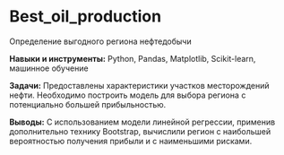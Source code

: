 # Best_oil_production
Определение выгодного региона нефтедобычи

**Навыки и инструменты:**
Python, Pandas, Matplotlib, Scikit-learn, машинное обучение

**Задачи:**
Предоставлены характеристики участков месторождений нефти. Необходимо построить модель для выбора региона с потенциально большей прибыльностью.

**Выводы:**
С использованием модели линейной регрессии, применив дополнительно технику Bootstrap, вычислили регион с наибольшей вероятностью получения прибыли и с наименьшими рисками.
